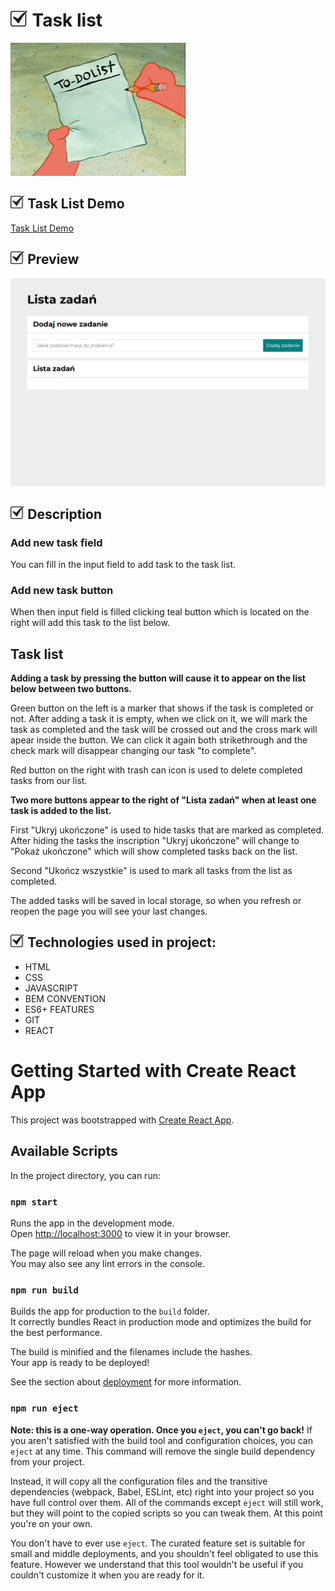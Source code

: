 # <img src="images/checkbox.png" height="25"/> **Task list**
![Task list](https://raw.githubusercontent.com/kozlowskiigor/task-list-react/main/images/to-dolist.gif)

##  <img src="images/checkbox.png" height="20"/> **Task List Demo**
[Task List Demo](https://kozlowskiigor.github.io/task-list-react/) 

## <img src="images/checkbox.png" height="20"/> **Preview**
![My website](https://raw.githubusercontent.com/kozlowskiigor/simple-to-do-list/main/To-doAnimation2.gif)

## <img src="images/checkbox.png" height="20"/> **Description**

### **Add new task field**
You can fill in the input field to add task to the task list.

### **Add new task button**
When then input field is filled clicking teal button which is located on the right will add this task to the list below.

## **Task list**
**Adding a task by pressing the button will cause it to appear on the list below between two buttons.**

Green button on the left is a marker that shows if the task is completed or not. After adding a task it is empty, when we click on it, we will mark the task as completed and the task will be crossed out and the cross mark will apear inside the button. We can click it again both strikethrough and the check mark will disappear changing our task "to complete".

Red button on the right with trash can icon is used to delete completed tasks from our list.

**Two more buttons appear to the right of "Lista zadań" when at least one task is added to the list.**

First "Ukryj ukończone" is used to hide tasks that are marked as completed. After hiding the tasks the inscription "Ukryj ukończone" will change to "Pokaż ukończone" which will show completed tasks back on the list.

Second "Ukończ wszystkie" is used to mark all tasks from the list as completed.

The added tasks will be saved in local storage, so when you refresh or reopen the page you will see your last changes.

## <img src="images/checkbox.png" height="20"/> **Technologies used in project:**
- HTML
- CSS
- JAVASCRIPT
- BEM CONVENTION
- ES6+ FEATURES
- GIT
- REACT

# Getting Started with Create React App
This project was bootstrapped with [Create React App](https://github.com/facebook/create-react-app).

## Available Scripts
In the project directory, you can run:

### `npm start`
Runs the app in the development mode.\
Open [http://localhost:3000](http://localhost:3000) to view it in your browser.

The page will reload when you make changes.\
You may also see any lint errors in the console.

### `npm run build`
Builds the app for production to the `build` folder.\
It correctly bundles React in production mode and optimizes the build for the best performance.

The build is minified and the filenames include the hashes.\
Your app is ready to be deployed!

See the section about [deployment](https://facebook.github.io/create-react-app/docs/deployment) for more information.

### `npm run eject`
**Note: this is a one-way operation. Once you `eject`, you can't go back!**
If you aren't satisfied with the build tool and configuration choices, you can `eject` at any time. This command will remove the single build dependency from your project.

Instead, it will copy all the configuration files and the transitive dependencies (webpack, Babel, ESLint, etc) right into your project so you have full control over them. All of the commands except `eject` will still work, but they will point to the copied scripts so you can tweak them. At this point you're on your own.

You don't have to ever use `eject`. The curated feature set is suitable for small and middle deployments, and you shouldn't feel obligated to use this feature. However we understand that this tool wouldn't be useful if you couldn't customize it when you are ready for it.